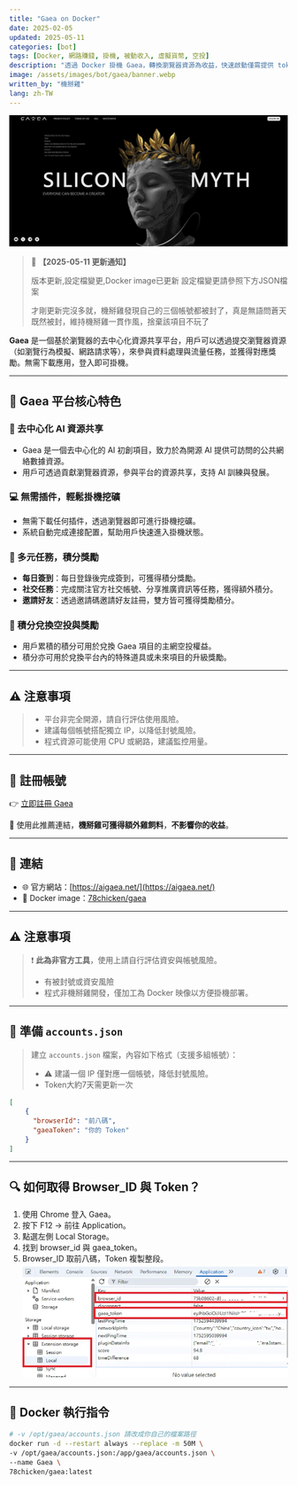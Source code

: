 ```yaml
---
title: "Gaea on Docker"
date: 2025-02-05
updated: 2025-05-11
categories: [bot]
tags: [Docker, 網路賺錢, 掛機, 被動收入, 虛擬貨幣, 空投]
description: "透過 Docker 掛機 Gaea，轉換瀏覽器資源為收益，快速啟動僅需提供 token 與 browser_id。"
image: /assets/images/bot/gaea/banner.webp
written_by: "機掰雞"
lang: zh-TW
---
```


![Gaea 封面圖](/assets/images/bot/gaea/banner.webp)
> 📢 **【2025-05-11 更新通知】**
>
> 版本更新,設定檔變更,Docker image已更新
> 設定檔變更請參照下方JSON檔案  
> 
> 才剛更新完沒多就，機掰雞發現自己的三個帳號都被封了，真是無語問蒼天  
> 既然被封，維持機掰雞一貫作風，捨棄該項目不玩了 

**Gaea** 是一個基於瀏覽器的去中心化資源共享平台，用戶可以透過提交瀏覽器資源（如瀏覽行為模擬、網路請求等），來參與資料處理與流量任務，並獲得對應獎勵。無需下載應用，登入即可掛機。

---

## 🌟 Gaea 平台核心特色

### 🧠 去中心化 AI 資源共享
- Gaea 是一個去中心化的 AI 初創項目，致力於為開源 AI 提供可訪問的公共網絡數據資源。
- 用戶可透過貢獻瀏覽器資源，參與平台的資源共享，支持 AI 訓練與發展。

### 💻 無需插件，輕鬆掛機挖礦
- 無需下載任何插件，透過瀏覽器即可進行掛機挖礦。
- 系統自動完成連接配置，幫助用戶快速進入掛機狀態。

### 🎯 多元任務，積分獎勵
- **每日簽到**：每日登錄後完成簽到，可獲得積分獎勵。
- **社交任務**：完成關注官方社交帳號、分享推廣資訊等任務，獲得額外積分。
- **邀請好友**：透過邀請碼邀請好友註冊，雙方皆可獲得獎勵積分。

### 🎁 積分兌換空投與獎勵
- 用戶累積的積分可用於兌換 Gaea 項目的主網空投權益。
- 積分亦可用於兌換平台內的特殊道具或未來項目的升級獎勵。

---

## ⚠️ 注意事項

> - 平台非完全開源，請自行評估使用風險。
> - 建議每個帳號搭配獨立 IP，以降低封號風險。
> - 程式資源可能使用 CPU 或網路，建議監控用量。

---

## 📝 註冊帳號

👉 [立即註冊 Gaea](https://app.aigaea.net/register?ref=ga4XkSb1MLw506)

🎉 使用此推薦連結，**機掰雞可獲得額外雞飼料**，**不影響你的收益**。

---

## 🔗 連結

- 🌐 官方網站：[https://aigaea.net/](https://aigaea.net/)
- 🐳 Docker image：[78chicken/gaea](https://hub.docker.com/r/78chicken/gaea)

---

## ⚠️ 注意事項

> ❗ **此為非官方工具**，使用上請自行評估資安與帳號風險。
> 
> - 有被封號或資安風險   
> - 程式非機掰雞開發，僅加工為 Docker 映像以方便掛機部署。

---

## 📄 準備 `accounts.json`

> 建立 `accounts.json` 檔案，內容如下格式（支援多組帳號）：
> 
> - ⚠️ 建議一個 IP 僅對應一個帳號，降低封號風險。
> - Token大約7天需更新一次
```json
[
    {
      "browserId": "前八碼",
      "gaeaToken": "你的 Token"
    }
]
```
---

## 🔍 如何取得 Browser_ID 與 Token？
1. 使用 Chrome 登入 Gaea。
2. 按下 F12 → 前往 Application。
3. 點選左側 Local Storage。
4. 找到 browser_id 與 gaea_token。
5. Browser_ID 取前八碼，Token 複製整段。
![Gaea token](/assets/images/bot/gaea/img_1.webp)

---

## 🐳 Docker 執行指令
```bash
# -v /opt/gaea/accounts.json 請改成你自己的檔案路徑
docker run -d --restart always --replace -m 50M \
-v /opt/gaea/accounts.json:/app/gaea/accounts.json \
--name Gaea \
78chicken/gaea:latest
```
